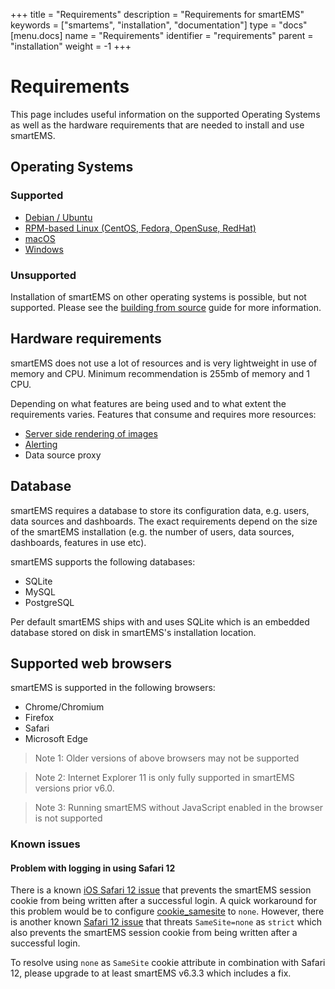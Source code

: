 +++
title = "Requirements"
description = "Requirements for smartEMS"
keywords = ["smartems", "installation", "documentation"]
type = "docs"
[menu.docs]
name = "Requirements"
identifier = "requirements"
parent = "installation"
weight = -1
+++

# Requirements

This page includes useful information on the supported Operating Systems as well as the hardware requirements that are needed to install and use smartEMS.

## Operating Systems

### Supported

- [Debian / Ubuntu](/installation/debian)
- [RPM-based Linux (CentOS, Fedora, OpenSuse, RedHat)](/installation/rpm)
- [macOS](/installation/mac)
- [Windows](/installation/windows)

### Unsupported

Installation of smartEMS on other operating systems is possible, but not supported. Please see the [building from source](/project/building_from_source/#building-smartems-from-source) guide for more information.

## Hardware requirements

smartEMS does not use a lot of resources and is very lightweight in use of memory and CPU. Minimum recommendation is 255mb of memory and 1 CPU.

Depending on what features are being used and to what extent the requirements varies. Features that consume and requires more resources:

- [Server side rendering of images](/administration/image_rendering/#requirements)
- [Alerting](/alerting/rules/)
- Data source proxy

## Database

smartEMS requires a database to store its configuration data, e.g. users, data sources and dashboards. The exact requirements depend on the size of the smartEMS installation (e.g. the number of users, data sources, dashboards, features in use etc).

smartEMS supports the following databases:

- SQLite
- MySQL
- PostgreSQL

Per default smartEMS ships with and uses SQLite which is an embedded database stored on disk in smartEMS's installation location.

## Supported web browsers

smartEMS is supported in the following browsers:

- Chrome/Chromium
- Firefox
- Safari
- Microsoft Edge

> Note 1: Older versions of above browsers may not be supported

> Note 2: Internet Explorer 11 is only fully supported in smartEMS versions prior v6.0.

> Note 3: Running smartEMS without JavaScript enabled in the browser is not supported

### Known issues

#### Problem with logging in using Safari 12

There is a known [iOS Safari 12 issue](https://bugs.webkit.org/show_bug.cgi?id=188165) that prevents the smartEMS session cookie from being written after a successful login.
A quick workaround for this problem would be to configure [cookie_samesite](/installation/configuration/#cookie-samesite) to `none`. However, there is another known [Safari 12 issue](https://bugs.webkit.org/show_bug.cgi?id=198181) that threats `SameSite=none` as `strict` which also
prevents the smartEMS session cookie from being written after a successful login.

To resolve using `none` as `SameSite` cookie attribute in combination with Safari 12, please upgrade to at least smartEMS v6.3.3 which includes a fix.
